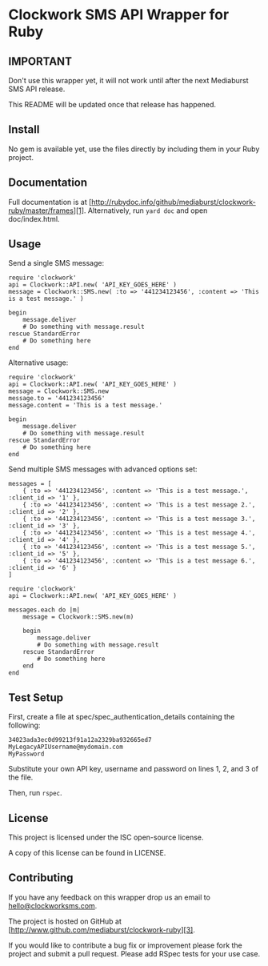 Clockwork SMS API Wrapper for Ruby
==================================

IMPORTANT
---------

Don't use this wrapper yet, it will not work until after the next Mediaburst SMS API release.

This README will be updated once that release has happened.

Install
-------

No gem is available yet, use the files directly by including them in your Ruby project.

Documentation
-------------

Full documentation is at [http://rubydoc.info/github/mediaburst/clockwork-ruby/master/frames][1]. Alternatively, run `yard doc` and open doc/index.html.

Usage
-----

Send a single SMS message:

    require 'clockwork'
    api = Clockwork::API.new( 'API_KEY_GOES_HERE' )
    message = Clockwork::SMS.new( :to => '441234123456', :content => 'This is a test message.' )
    
    begin
        message.deliver
        # Do something with message.result
    rescue StandardError
        # Do something here
    end
    
Alternative usage:

    require 'clockwork'
    api = Clockwork::API.new( 'API_KEY_GOES_HERE' )
    message = Clockwork::SMS.new
    message.to = '441234123456'
    message.content = 'This is a test message.'
    
    begin
        message.deliver
        # Do something with message.result
    rescue StandardError
        # Do something here
    end

    
Send multiple SMS messages with advanced options set:

    messages = [
        { :to => '441234123456', :content => 'This is a test message.', :client_id => '1' },
        { :to => '441234123456', :content => 'This is a test message 2.', :client_id => '2' },
        { :to => '441234123456', :content => 'This is a test message 3.', :client_id => '3' },
        { :to => '441234123456', :content => 'This is a test message 4.', :client_id => '4' },
        { :to => '441234123456', :content => 'This is a test message 5.', :client_id => '5' },
        { :to => '441234123456', :content => 'This is a test message 6.', :client_id => '6' }
    ]
    
    require 'clockwork'
    api = Clockwork::API.new( 'API_KEY_GOES_HERE' )
    
    messages.each do |m|
        message = Clockwork::SMS.new(m)
    
        begin
            message.deliver
            # Do something with message.result
        rescue StandardError
            # Do something here
        end
    end

Test Setup
----------

First, create a file at spec/spec_authentication_details containing the following:

    34023ada3ec0d99213f91a12a2329ba932665ed7
    MyLegacyAPIUsername@mydomain.com
    MyPassword
    
Substitute your own API key, username and password on lines 1, 2, and 3 of the file.

Then, run `rspec`. 

License
-------

This project is licensed under the ISC open-source license.

A copy of this license can be found in LICENSE.

Contributing
------------

If you have any feedback on this wrapper drop us an email to [hello@clockworksms.com][2].

The project is hosted on GitHub at [http://www.github.com/mediaburst/clockwork-ruby][3].

If you would like to contribute a bug fix or improvement please fork the project 
and submit a pull request. Please add RSpec tests for your use case.

[1]: http://rubydoc.info/github/mediaburst/clockwork-ruby/master/frames
[2]: mailto:hello@clockworksms.com
[3]: http://www.github.com/mediaburst/clockwork-ruby